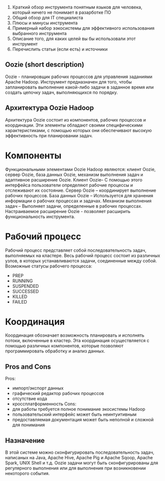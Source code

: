 1. Краткий обзор инструмента понятным языков для человека, который ничего не понимает в разарботке ПО
2. Общий обзор для IT специалиста
3. Плюсы и минусы инструмента
4. Примерный набор ээкосистемы для эффективного использования выбранного инструмента
5. Описание того, для каких целей вы бы использовали этот инструмент
6. Перечислить статьи (если есть) и источники

## Oozie (short description)
Oozie - планировщик рабочих процессов для управления заданиями Apache Hadoop. Инструмент предназначен для того, чтобы запланировать выполнение какой-либо задачи в заданное время или создать цепочку задач, выполняющихся по порядку.

## Архитектура Oozie Hadoop
Архитектура Oozie состоит из компонентов, рабочих процессов и координации.
Эти элементы обладают своими специфическими характеристиками, с помощью которых они обеспечивают высокую эффективность при планировании задач.
# Компоненты
Функциональными элементами Oozie Hadoop являются: клиент Oozie, сервер Oozie, база данных Oozie, механизм выполнения задач и адаптивное расширение Oozie.
Клиент Oozie– С помощью этого интерфейса пользователи определяют рабочие процессы и отслеживают их состояние.
Сервер Oozie – координирует выполнение рабочих процессов.
База данных Oozie – Используется для хранения информации о рабочих процессах и задачах.
Механизм выполнения задач – Выполняет задачи, определенные в рабочих процессах.
Настраиваемое расширение Oozie - позволяет расширить функциональность инструмента.
# Рабочий процесс
Рабочий процесс представляет собой последовательность задач, выполняемых на кластере. Весь рабочий процесс состоит из различных узлов, в которых устанавливаются задачи, соединенные между собой.
Возможные статусы рабочего процесса:
- PREP
- RUNNING
- SUSPENDED
- SUCCESSED
- KILLED
- FAILED
# Координация
Координация обозначает возможность планировать и исполнять потоки, включенные в кластер. Эта координация осуществляется с помощью различных компонентов, которые позволяют программировать обработку и анализ данных.
## Pros and Cons
Pros: 
- импорт/экспорт данных
- графический редактор рабочих процессов
- отсутствие кода
- кроссплатформенность
Cons:
- для работы требуется полное понимание экосистемы Hadoop
- пользовательский интерфейс может быть неинтуитивным
- предоставляемая документация может быть неполной и сложной для понимания
## Назначение
В этой системе можно сконфигурировать последовательность задач, написаных на Java, Apache Hive, Apache Pig и Apache Sqoop, Apache Spark, UNIX Shell и т.д. Oozie задачи могут быть сконфигурированы для регулярного выполнения или для выполнения при возникновении некоторого события.